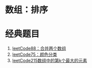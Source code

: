 # 数组：排序


# 经典题目

1. [leetCode88：合并两个数组](./problem/leetcode88%E5%90%88%E5%B9%B6%E4%B8%A4%E4%B8%AA%E6%9C%89%E5%BA%8F%E6%95%B0%E7%BB%84.md)
2. [leetCode75：颜色分类](./problem/leetcode75%E9%A2%9C%E8%89%B2%E5%88%86%E7%B1%BB.md)
3. [leetCode215数组中的第k个最大的元素](./problem/leetcode215数组中的第k个最大的元素.md)